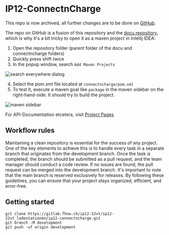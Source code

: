 # IP12-ConnectnCharge

This repo is now archived, all further changes are to be done on [GitHub](https://github.com/fhnw-sgi-ip12-22vt/ip12-22vt_ladestationen).

The repo on GitHub is a fusion of this repository and the [docu repository](https://gitlab.fhnw.ch/ip12-22vt/ip12-22vt_ladestationen/docu), which is why it's a bit tricky to open it as a maven project in Intellij IDEA:

1. Open the repository folder (parent folder of the docu and connectncharge folders)
1. Quickly press shift twice
1. In the popup window, search `Add Maven Projects`

![search everywhere dialog](/uploads/2ebc3c0d8b57e19c5c0c7aa875094ac0/grafik.png)

4. Select the pom.xml file located at `connectncharge/pom.xml`
4. To test it, execute a maven goal like `package` in the maven sidebar on the right-hand-side. It should try to build the project.

![maven sidebar](/uploads/59244eeda6168476c34cf8de8c745a37/grafik.png)

For API-Documentation etcetera, visit
[Project Pages](https://ip12-22vt.pages.fhnw.ch/ip12-22vt_ladestationen/ip12-connectncharge)

## Workflow rules

Maintaining a clean repository is essential for the success of any project. One of the key elements to achieve this is
to handle every task in a separate branch that originates from the development branch. Once the task is completed, the
branch should be submitted as a pull request, and the team manager should conduct a code review. If no issues are found,
the pull request can be merged into the development branch. It's important to note that the main branch is reserved
exclusively for releases. By following these guidelines, you can ensure that your project stays organized, efficient,
and error-free.

## Getting started

```
git clone https://gitlab.fhnw.ch/ip12-22vt/ip12-22vt_ladestationen/ip12-connectncharge.git
git branch -M development
git push -uf origin development
```
